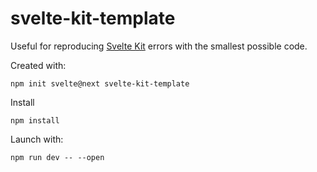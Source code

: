 # svelte-kit-template
Useful for reproducing [Svelte Kit](https://kit.svelte.dev/) errors with the smallest possible code.

Created with:
```
npm init svelte@next svelte-kit-template
```

Install
```
npm install
```

Launch with:
```
npm run dev -- --open
```
